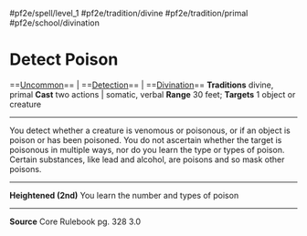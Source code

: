 #pf2e/spell/level_1 #pf2e/tradition/divine #pf2e/tradition/primal #pf2e/school/divination 
# Detect Poison
==[Uncommon](../../../Traits/Uncommon.md)== | ==[Detection](../../../Traits/Detection.md)== | ==[Divination](../../../Traits/Divination.md)==
**Traditions** divine, primal
**Cast** two actions | somatic, verbal
**Range** 30 feet; **Targets** 1 object or creature

---
You detect whether a creature is venomous or poisonous, or if an object is poison or has been poisoned. You do not ascertain whether the target is poisonous in multiple ways, nor do you learn the type or types of poison. Certain substances, like lead and alcohol, are poisons and so mask other poisons.

---
**Heightened (2nd)** You learn the number and types of poison

---
**Source** Core Rulebook pg. 328 3.0